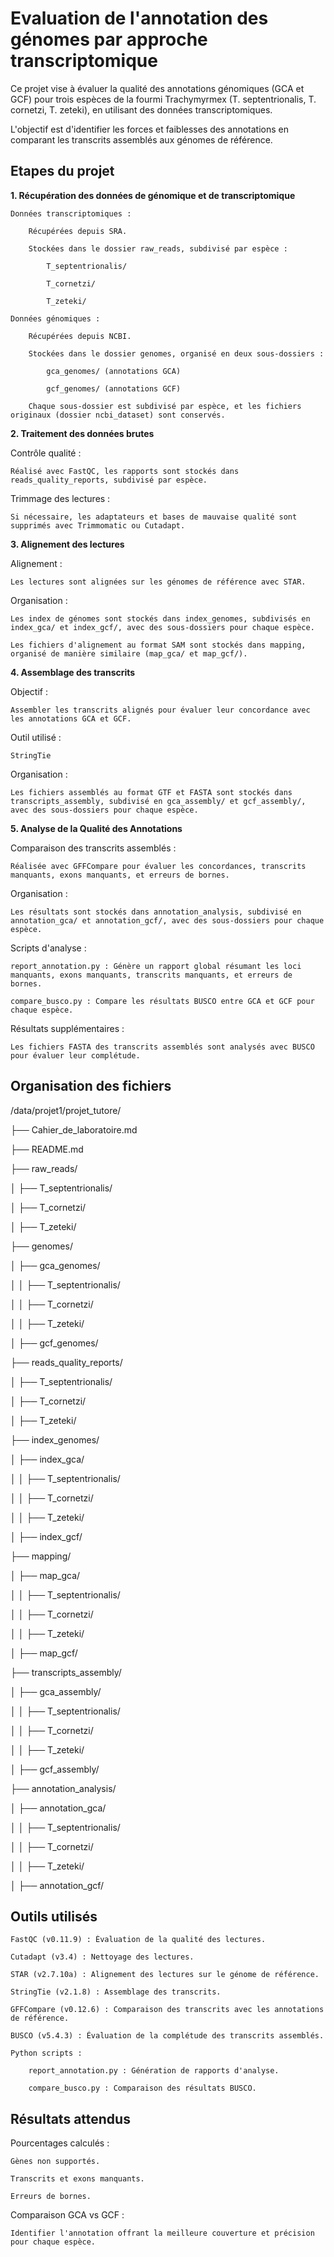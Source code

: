 # Evaluation de l'annotation des génomes par approche transcriptomique

Ce projet vise à évaluer la qualité des annotations génomiques (GCA et GCF) pour trois espèces de la fourmi Trachymyrmex (T. septentrionalis, T. cornetzi, T. zeteki), en utilisant des données transcriptomiques. 

L'objectif est d'identifier les forces et faiblesses des annotations en comparant les transcrits assemblés aux génomes de référence.

## Etapes du projet

**1. Récupération des données de génomique et de transcriptomique**

    Données transcriptomiques :
        
        Récupérées depuis SRA.
        
        Stockées dans le dossier raw_reads, subdivisé par espèce :
            
            T_septentrionalis/
            
            T_cornetzi/
            
            T_zeteki/

    Données génomiques :
        
        Récupérées depuis NCBI.
        
        Stockées dans le dossier genomes, organisé en deux sous-dossiers :
            
            gca_genomes/ (annotations GCA)
            
            gcf_genomes/ (annotations GCF)
        
        Chaque sous-dossier est subdivisé par espèce, et les fichiers originaux (dossier ncbi_dataset) sont conservés.


**2. Traitement des données brutes**

Contrôle qualité :

    Réalisé avec FastQC, les rapports sont stockés dans reads_quality_reports, subdivisé par espèce.

Trimmage des lectures :

    Si nécessaire, les adaptateurs et bases de mauvaise qualité sont supprimés avec Trimmomatic ou Cutadapt.

**3. Alignement des lectures**

Alignement :

    Les lectures sont alignées sur les génomes de référence avec STAR.

Organisation :

    Les index de génomes sont stockés dans index_genomes, subdivisés en index_gca/ et index_gcf/, avec des sous-dossiers pour chaque espèce.
    
    Les fichiers d'alignement au format SAM sont stockés dans mapping, organisé de manière similaire (map_gca/ et map_gcf/).

**4. Assemblage des transcrits**

Objectif :

    Assembler les transcrits alignés pour évaluer leur concordance avec les annotations GCA et GCF.

Outil utilisé :

    StringTie

Organisation :

    Les fichiers assemblés au format GTF et FASTA sont stockés dans transcripts_assembly, subdivisé en gca_assembly/ et gcf_assembly/, avec des sous-dossiers pour chaque espèce.


**5. Analyse de la Qualité des Annotations**

Comparaison des transcrits assemblés :

    Réalisée avec GFFCompare pour évaluer les concordances, transcrits manquants, exons manquants, et erreurs de bornes.

Organisation :

    Les résultats sont stockés dans annotation_analysis, subdivisé en annotation_gca/ et annotation_gcf/, avec des sous-dossiers pour chaque espèce.

Scripts d'analyse :

    report_annotation.py : Génère un rapport global résumant les loci manquants, exons manquants, transcrits manquants, et erreurs de bornes.
    
    compare_busco.py : Compare les résultats BUSCO entre GCA et GCF pour chaque espèce.

Résultats supplémentaires :

    Les fichiers FASTA des transcrits assemblés sont analysés avec BUSCO pour évaluer leur complétude.


## Organisation des fichiers

/data/projet1/projet_tutore/

├── Cahier_de_laboratoire.md

├── README.md

├── raw_reads/

│   ├── T_septentrionalis/

│   ├── T_cornetzi/

│   ├── T_zeteki/

├── genomes/

│   ├── gca_genomes/

│   │   ├── T_septentrionalis/

│   │   ├── T_cornetzi/

│   │   ├── T_zeteki/

│   ├── gcf_genomes/

├── reads_quality_reports/

│   ├── T_septentrionalis/

│   ├── T_cornetzi/

│   ├── T_zeteki/

├── index_genomes/

│   ├── index_gca/

│   │   ├── T_septentrionalis/

│   │   ├── T_cornetzi/

│   │   ├── T_zeteki/

│   ├── index_gcf/

├── mapping/

│   ├── map_gca/

│   │   ├── T_septentrionalis/

│   │   ├── T_cornetzi/

│   │   ├── T_zeteki/

│   ├── map_gcf/

├── transcripts_assembly/

│   ├── gca_assembly/

│   │   ├── T_septentrionalis/

│   │   ├── T_cornetzi/

│   │   ├── T_zeteki/

│   ├── gcf_assembly/

├── annotation_analysis/

│   ├── annotation_gca/

│   │   ├── T_septentrionalis/

│   │   ├── T_cornetzi/

│   │   ├── T_zeteki/

│   ├── annotation_gcf/

## Outils utilisés

    FastQC (v0.11.9) : Évaluation de la qualité des lectures.
    
    Cutadapt (v3.4) : Nettoyage des lectures.
    
    STAR (v2.7.10a) : Alignement des lectures sur le génome de référence.
    
    StringTie (v2.1.8) : Assemblage des transcrits.
    
    GFFCompare (v0.12.6) : Comparaison des transcrits avec les annotations de référence.
    
    BUSCO (v5.4.3) : Évaluation de la complétude des transcrits assemblés.
    
    Python scripts :
        
        report_annotation.py : Génération de rapports d'analyse.
        
        compare_busco.py : Comparaison des résultats BUSCO.

## Résultats attendus

Pourcentages calculés :

    Gènes non supportés.
    
    Transcrits et exons manquants.
    
    Erreurs de bornes.

Comparaison GCA vs GCF :

    Identifier l'annotation offrant la meilleure couverture et précision pour chaque espèce.


